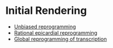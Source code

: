 # Initial Rendering

- [Unbiased reprogramming](http://htmlpreview.github.io/?https://github.com/jlduan/Reprogram-Seq/blob/master/notebooks/archived/initial/unbiased_reprogramming.html)
- [Rational epicardial reprogramming](http://htmlpreview.github.io/?https://github.com/jlduan/Reprogram-Seq/blob/master/notebooks/archived/initial/rational_epicardial_reprogramming.html)
- [Global reprogramming of transcription](http://htmlpreview.github.io/?https://github.com/jlduan/Reprogram-Seq/blob/master/notebooks/archived/initial/global_reprogramming_of_transcription.html)
